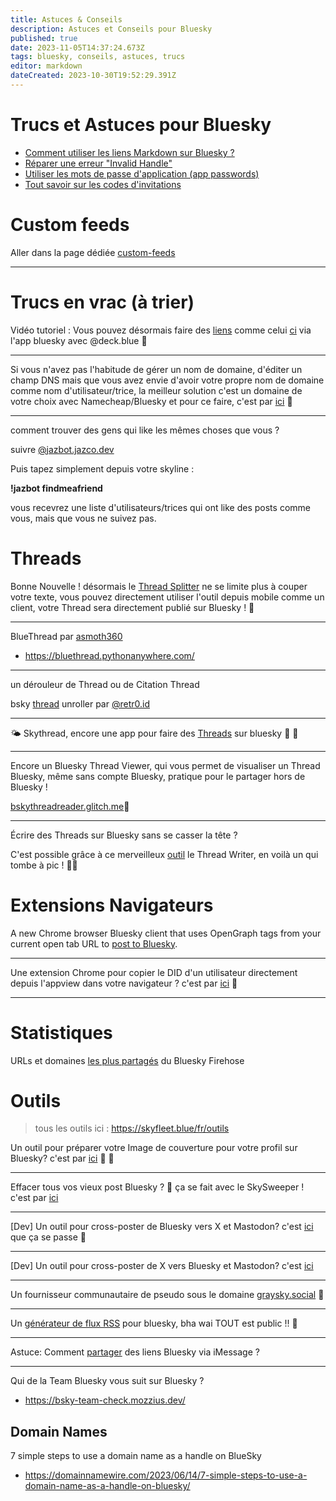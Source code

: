 ```yaml
---
title: Astuces & Conseils
description: Astuces et Conseils pour Bluesky
published: true
date: 2023-11-05T14:37:24.673Z
tags: bluesky, conseils, astuces, trucs
editor: markdown
dateCreated: 2023-10-30T19:52:29.391Z
---
```


# Trucs et Astuces pour Bluesky



- [Comment utiliser les liens Markdown sur Bluesky ?](/fr/tips/markdown)
- [Réparer une erreur "Invalid Handle"](/fr/tips/invalid-handle)
- [Utiliser les mots de passe d'application (app passwords)](/fr/tips/app-passwords)
- [Tout savoir sur les codes d'invitations](/fr/tips/codes-invitations)






# Custom feeds
Aller dans la page dédiée [custom-feeds](/fr/custom-feeds)


---


# Trucs en vrac (à trier)

Vidéo tutoriel : Vous pouvez désormais faire des [liens](https://deck.blue) comme celui [ci](https://bsky.app/profile/leandraa.fr/post/3kavwlneawq26) via l'app bluesky avec @deck.blue 📍

---
Si vous n'avez pas l'habitude de gérer un nom de domaine, d'éditer un champ DNS mais que vous avez envie d'avoir votre propre nom de domaine comme nom d'utilisateur/trice, la meilleur solution c'est un domaine de votre choix avec Namecheap/Bluesky et pour ce faire, c'est par [ici](https://account.bsky.app) 📌


---
comment trouver des gens qui like les mêmes choses que vous ?

suivre [@jazbot.jazco.dev](https://bsky.app/profile/jazbot.jazco.dev) 

Puis tapez simplement depuis votre skyline : 

**!jazbot findmeafriend**

vous recevrez une liste d'utilisateurs/trices qui ont like des posts comme vous, mais que vous ne suivez pas. 


# Threads

Bonne Nouvelle ! désormais le [Thread Splitter](https://lemonmeant.github.io/splitter/) ne se limite plus à couper votre texte, vous pouvez directement utiliser l'outil depuis mobile comme un client, votre Thread sera directement publié sur Bluesky ! 📍

---
BlueThread par [asmoth360](https://bsky.app/profile/asmoth360.bsky.social/post/3kb75vrl6jc2c)
- https://bluethread.pythonanywhere.com/ 

---

un dérouleur de Thread ou de Citation Thread

bsky [thread](https://retr0.id/stuff/bskythreads/) unroller par [@retr0.id](https://bsky.app/profile/retr0.id) 

---
🌤 Skythread, encore une app pour faire des [Threads](https://mackuba.github.io/skythread/) sur bluesky 📌 📍

---
Encore un Bluesky Thread Viewer, qui vous permet de visualiser un Thread Bluesky, même sans compte Bluesky, pratique pour le partager hors de Bluesky !

[bskythreadreader.glitch.me](https://bskythreadreader.glitch.me)📍

---
Écrire des Threads sur Bluesky sans se casser la tête ?

C'est possible grâce à ce merveilleux [outil](https://this.how/threadWriterForBluesky/) le Thread Writer, en voilà un qui tombe à pic ! 📍📌


# Extensions Navigateurs

A new Chrome browser Bluesky client that uses OpenGraph tags from your current open tab URL to [post to Bluesky](https://chrome.google.com/webstore/detail/ograph-bluesky-poster/kiddamcckmefboigpmhdemfccdbfmago).

---
Une extension Chrome pour copier le DID d'un utilisateur directement depuis l'appview dans votre navigateur ? c'est par [ici](https://chrome.google.com/webstore/detail/bluesky-developer-mode/dbbbealgdhkebljiilocpbolkchhigdh) 📍

---

# Statistiques
URLs et domaines [les plus partagés](https://observablehq.com/@hrbrmstr/new-improved-urls-and-domains-from-the-bluesky-firehose) du Bluesky Firehose 


# Outils

> tous les outils ici : https://skyfleet.blue/fr/outils

Un outil pour préparer votre Image de couverture pour votre profil sur Bluesky? c'est par [ici](https://bannerizer.glitch.me/) 📌 📍

---
Effacer tous vos vieux post Bluesky ? 📍
ça se fait avec le SkySweeper !
c'est par [ici](https://skysweeper.p8.lu/) 

---
[Dev] Un outil pour cross-poster de Bluesky vers X et Mastodon? c'est [ici](https://github.com/Linus2punkt0/bluesky-crossposter) que ça se passe 📌

---
[Dev] Un outil pour cross-poster de X vers Bluesky et Mastodon? c'est [ici](https://github.com/louisgrasset/touitomamout)

---
Un fournisseur communautaire de pseudo sous le domaine [graysky.social](https://graysky.social) 📍

---
Un [générateur de flux RSS](https://bluestream.deno.dev/) pour bluesky, bha wai TOUT est public !! 📍

---
Astuce: Comment [partager](https://skeeet.xyz/) des liens Bluesky via iMessage ? 


---

Qui de la Team Bluesky vous suit sur Bluesky ? 
- https://bsky-team-check.mozzius.dev/

## Domain Names

7 simple steps to use a domain name as a handle on BlueSky
- https://domainnamewire.com/2023/06/14/7-simple-steps-to-use-a-domain-name-as-a-handle-on-bluesky/